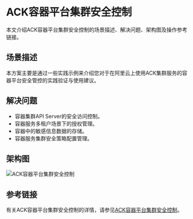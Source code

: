 # ACK容器平台集群安全控制

本文介绍ACK容器平台集群安全控制的场景描述、解决问题、架构图及操作参考链接。

## 场景描述

本方案主要是通过一些实践示例来介绍您对于在阿里云上使用ACK集群服务的容器平台安全管控的实践验证与使用建议。

## 解决问题

-   容器集群API Server的安全访问控制。
-   容器服务多租户场景下的授权管理。
-   容器中的敏感信息数据的存储。
-   容器服务集群安全策略配置管理。

## 架构图

![ACK容器平台集群安全控制](https://static-aliyun-doc.oss-accelerate.aliyuncs.com/assets/img/zh-CN/4094491261/p277412.png)

## 参考链接

有关ACK容器平台集群安全控制的详情，请参见[ACK容器平台集群安全控制](https://bp.aliyun.com/detail/143)。

